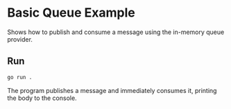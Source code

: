 <!-- file: examples/modules/queue/basic-queue/README.md -->
<!-- version: 1.1.0 -->
<!-- guid: 326ab0d3-b07e-440f-9089-43bcd995bf41 -->

# Basic Queue Example

Shows how to publish and consume a message using the in-memory queue provider.

## Run

```bash
go run .
```

The program publishes a message and immediately consumes it, printing the body
to the console.
